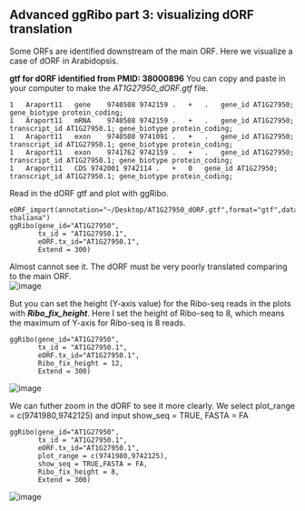 ## Advanced ggRibo part 3: visualizing dORF translation
Some ORFs are identified downstream of the main ORF. Here we visualize a case of dORF in Arabidopsis.  

**gtf for dORF identified from PMID: 38000896**
You can copy and paste in your computer to make the *AT1G27950_dORF.gtf* file.   
```
1	Araport11	gene	9740508	9742159	.	+	.	gene_id AT1G27950; gene_biotype protein_coding;
1	Araport11	mRNA	9740508	9742159	.	+	.	gene_id AT1G27950; transcript_id AT1G27950.1; gene_biotype protein_coding;
1	Araport11	exon	9740508	9741091	.	+	.	gene_id AT1G27950; transcript_id AT1G27950.1; gene_biotype protein_coding;
1	Araport11	exon	9741762	9742159	.	+	.	gene_id AT1G27950; transcript_id AT1G27950.1; gene_biotype protein_coding;
1	Araport11	CDS	9742001	9742114	.	+	0	gene_id AT1G27950; transcript_id AT1G27950.1; gene_biotype protein_coding;
```

Read in the dORF gtf and plot with ggRibo.   
```
eORF_import(annotation="~/Desktop/AT1G27950_dORF.gtf",format="gtf",dataSource="Araport",organism="Arabidopsis thaliana")
ggRibo(gene_id="AT1G27950",
       tx_id = "AT1G27950.1",
       eORF.tx_id="AT1G27950.1",
       Extend = 300)
```
Almost cannot see it. The dORF must be very poorly translated comparing to the main ORF.    
![image](https://github.com/user-attachments/assets/7e51defc-f4d1-4340-812d-e9e03c2352ca)

But you can set the height (Y-axis value) for the Ribo-seq reads in the plots with ***Ribo_fix_height***. Here I set the height of Ribo-seq to 8, which means the maximum of Y-axis for Ribo-seq is 8 reads.  
```
ggRibo(gene_id="AT1G27950",
       tx_id = "AT1G27950.1",
       eORF.tx_id="AT1G27950.1",
       Ribo_fix_height = 12,
       Extend = 300)
```
![image](https://github.com/user-attachments/assets/6eccf63b-4ef2-4794-b3a4-e3236a350e5f)

We can futher zoom in the dORF to see it more clearly. We select plot_range = c(9741980,9742125) and input show_seq = TRUE, FASTA = FA  
```
ggRibo(gene_id="AT1G27950",
       tx_id = "AT1G27950.1",
       eORF.tx_id="AT1G27950.1",
       plot_range = c(9741980,9742125),
       show_seq = TRUE,FASTA = FA,
       Ribo_fix_height = 8,
       Extend = 300)
```
![image](https://github.com/user-attachments/assets/9b3bce91-3ff3-4121-8ccc-d252d475caee)



